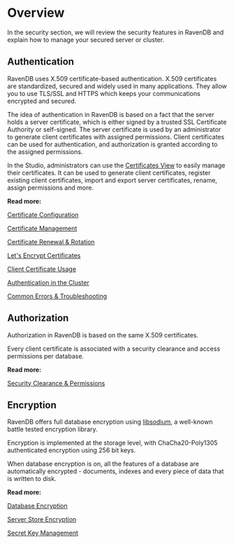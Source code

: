 # Overview

In the security section, we will review the security features in RavenDB and explain how to manage your secured server or cluster.

## Authentication

RavenDB uses X.509 certificate-based authentication. 
X.509 certificates are standardized, secured and widely used in many applications. They allow you to use TLS/SSL and HTTPS which keeps your communications encrypted and secured.

The idea of authentication in RavenDB is based on a fact that the server holds a server certificate, which is either signed by a trusted SSL Certificate Authority or self-signed. The server certificate is used by an administrator to generate client certificates with assigned permissions. Client certificates can be used for authentication, and authorization is granted according to the assigned permissions.

In the Studio, administrators can use the [Certificates View](../../studio/server/certificates) to easily manage their certificates. It can be used to generate client certificates, register existing client certificates, import and export server certificates, rename, assign permissions and more.

<strong>Read more:</strong>

[Certificate Configuration](authentication/certificate-configuration)

[Certificate Management](authentication/cerificate-management)

[Certificate Renewal & Rotation](authentication/certificate-renewal-and-rotation)

[Let's Encrypt Certificates](authentication/lets-encrypt-certificates)

[Client Certificate Usage](authentication/client-certificate-usage)

[Authentication in the Cluster](authentication/authentication-in-the-cluster)

[Common Errors & Troubleshooting](authentication/common-errors-and-troubleshooting)


## Authorization

Authorization in RavenDB is based on the same X.509 certificates.

Every client certificate is associated with a security clearance and access permissions per database. 

<strong>Read more:</strong>

[Security Clearance & Permissions](authorization/security-clearance-and-permissions)


## Encryption

RavenDB offers full database encryption using [libsodium](https://github.com/jedisct1/libsodium), a well-known battle tested encryption library. 

Encryption is implemented at the storage level, with ChaCha20-Poly1305 authenticated encryption using 256 bit keys. 

When database encryption is on, all the features of a database are automatically encrypted - documents, indexes and every piece of data that is written to disk.

<strong>Read more:</strong>

[Database Encryption](encryption/database-encryption)

[Server Store Encryption](encryption/server-store-encryption)

[Secret Key Management](encryption/secret-key-management)


